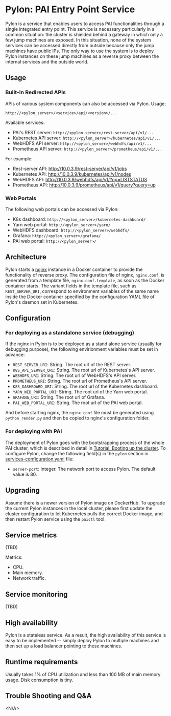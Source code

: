 # Pylon: PAI Entry Point Service

Pylon is a service that enables users to access PAI functionalities through a single integrated entry point. This service is necessary particularly in a common situation: the cluster is shielded behind a gateway in which only a few jump machines are exposed. In this situation, none of the system services can be accessed directly from outside because only the jump machines have public IPs. The only way to use the system is to deploy Pylon instances on these jump machines as a reverse proxy between the internal services and the outside world.

## Usage

### Built-In Redirected APIs

APIs of various system components can also be accessed via Pylon. Usage:

```
http://<pylon_server>/<service>/api/<version>/...
```

Available services:

- PAI's REST server: `http://<pylon_server>/rest-server/api/v1/...`
- Kubernetes API server: `http://<pylon_server>/kubernetes/api/v1/...`
- WebHDFS API server: `http://<pylon_server>/webhdfs/api/v1/...`
- Prometheus API server: `http://<pylon_server>/prometheus/api/v1/...`

For example:

- Rest-server API: http://10.0.3.9/rest-server/api/v1/jobs
- Kubernetes API: http://10.0.3.9/kubernetes/api/v1/nodes
- WebHDFS API: http://10.0.3.9/webhdfs/api/v1/?op=LISTSTATUS
- Prometheus API: http://10.0.3.9/prometheus/api/v1/query?query=up

### Web Portals

The following web portals can be accessed via Pylon:

- K8s dashboard: `http://<pylon_server>/kubernetes-dashboard/`
- Yarn web portal: `http://<pylon_server>/yarn/`
- WebHDFS dashboard: `http://<pylon_server>/webhdfs/`
- Grafana: `http://<pylon_server>/grafana/`
- PAI web portal: `http://<pylon_server>/`

## Architecture

Pylon starts a [nginx](http://nginx.org/) instance in a Docker container to provide the functionality of reverse proxy. The configuration file of nginx, `nginx.conf`, is generated from a template file, `nginx.conf.template`, as soon as the Docker container starts. The variant fields in the template file, such as `REST_SERVER_URI`, correspond to environment variables of the same name inside the Docker container specified by the configuration YAML file of Pylon's daemon set in Kubernetes.

## Configuration

### For deploying as a standalone service (debugging)

If the nginx in Pylon is to be deployed as a stand alone service (usually for debugging purpose), the following envirionment variables must be set in advance:
  - `REST_SERVER_URI`: String. The root url of the REST server.
  - `K8S_API_SERVER_URI`: String. The root url of Kubernetes's API server.
  - `WEBHDFS_URI`: String. The root url of WebHDFS's API server.
  - `PROMETHEUS_URI`: String. The root url of Prometheus's API server.
  - `K8S_DASHBOARD_URI`: String. The root url of the Kubernetes dashboard.
  - `YARN_WEB_PORTAL_URI`: String. The root url of the Yarn web portal.
  - `GRAFANA_URI`: String. The root url of Grafana.
  - `PAI_WEB_PORTAL_URI`: String. The root url of the PAI web portal.

And before starting nginx, the `nginx.conf` file must be generated using `python render.py` and then be copied to nginx's configuration folder.

### For deploying with PAI

The deployment of Pylon goes with the bootstrapping process of the whole PAI cluster, which is described in detail in [Tutorial: Booting up the cluster](https://github.com/Microsoft/pai/blob/master/pai-management/doc/cluster-bootup.md). To configure Pylon, change the following field(s) in the `pylon` section in [services-configuration.yaml](../../examples/cluster-configuration/services-configuration.yaml) file:

* `server-port`: Integer. The network port to access Pylon. The default value is 80.


## Upgrading

Assume there is a newer version of Pylon image on DockerHub. To upgrade the current Pylon instances in the local cluster, please first update the cluster configuration to let Kubernetes pulls the correct Docker image, and then restart Pylon service using the `paictl` tool.

## Service metrics

(TBD)

Metrics:
  - CPU.
  - Main memory.
  - Network traffic.

## Service monitoring

(TBD)

## High availability

Pylon is a stateless service. As a result, the high availability of this service is easy to be implemented -- simply deploy Pylon to multiple machines and then set up a load balancer pointing to these machines.

## Runtime requirements

Usually takes 1% of CPU utilization and less than 100 MB of main memory usage. Disk consumption is tiny.

## Trouble Shooting and Q&A

<N/A>
